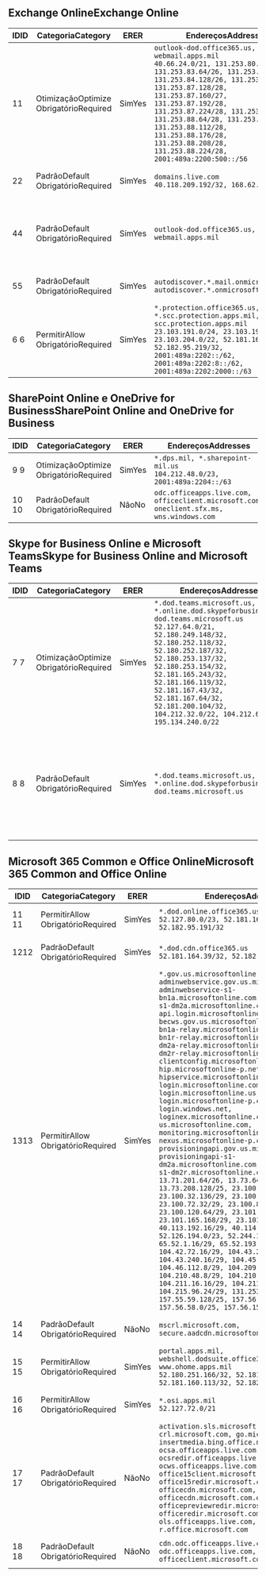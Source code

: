 <!--THIS FILE IS AUTOMATICALLY GENERATED. MANUAL CHANGES WILL BE OVERWRITTEN.-->
<!--Please contact the Office 365 Endpoints team with any questions.-->
<!--USGovDoD endpoints version 2018082900-->
<!--File generated 2018-08-29 22:00:06.6289-->

## <a name="exchange-online"></a><span data-ttu-id="c0650-101">Exchange Online</span><span class="sxs-lookup"><span data-stu-id="c0650-101">Exchange Online</span></span>

<span data-ttu-id="c0650-102">ID</span><span class="sxs-lookup"><span data-stu-id="c0650-102">ID</span></span> | <span data-ttu-id="c0650-103">Categoria</span><span class="sxs-lookup"><span data-stu-id="c0650-103">Category</span></span> | <span data-ttu-id="c0650-104">ER</span><span class="sxs-lookup"><span data-stu-id="c0650-104">ER</span></span> | <span data-ttu-id="c0650-105">Endereços</span><span class="sxs-lookup"><span data-stu-id="c0650-105">Addresses</span></span> | <span data-ttu-id="c0650-106">Portas</span><span class="sxs-lookup"><span data-stu-id="c0650-106">Ports</span></span>
-- | -------------------- | --- | ---------------------------------------------------------------------------------------------------------------------------------------------------------------------------------------------------------------------------------------------------------------------------------------------------------------------------------------------------------------------------------------------- | -------------------------------
<span data-ttu-id="c0650-107">1</span><span class="sxs-lookup"><span data-stu-id="c0650-107">1</span></span> | <span data-ttu-id="c0650-108">Otimização</span><span class="sxs-lookup"><span data-stu-id="c0650-108">Optimize</span></span><BR><span data-ttu-id="c0650-109">Obrigatório</span><span class="sxs-lookup"><span data-stu-id="c0650-109">Required</span></span> | <span data-ttu-id="c0650-110">Sim</span><span class="sxs-lookup"><span data-stu-id="c0650-110">Yes</span></span> | `outlook-dod.office365.us, webmail.apps.mil`<BR>`40.66.24.0/21, 131.253.80.0/24, 131.253.83.64/26, 131.253.84.0/26, 131.253.84.128/26, 131.253.87.0/25, 131.253.87.128/28, 131.253.87.160/27, 131.253.87.192/28, 131.253.87.224/28, 131.253.88.16/28, 131.253.88.64/28, 131.253.88.80/28, 131.253.88.112/28, 131.253.88.176/28, 131.253.88.208/28, 131.253.88.224/28, 2001:489a:2200:500::/56` | <span data-ttu-id="c0650-111">**TCP:** 443, 80</span><span class="sxs-lookup"><span data-stu-id="c0650-111">**TCP:** 443, 80</span></span>
<span data-ttu-id="c0650-112">2</span><span class="sxs-lookup"><span data-stu-id="c0650-112">2</span></span> | <span data-ttu-id="c0650-113">Padrão</span><span class="sxs-lookup"><span data-stu-id="c0650-113">Default</span></span><BR><span data-ttu-id="c0650-114">Obrigatório</span><span class="sxs-lookup"><span data-stu-id="c0650-114">Required</span></span> | <span data-ttu-id="c0650-115">Sim</span><span class="sxs-lookup"><span data-stu-id="c0650-115">Yes</span></span> | `domains.live.com`<BR>`40.118.209.192/32, 168.62.190.41/32` | <span data-ttu-id="c0650-116">**TCP:** 443, 80</span><span class="sxs-lookup"><span data-stu-id="c0650-116">**TCP:** 443, 80</span></span>
<span data-ttu-id="c0650-117">4</span><span class="sxs-lookup"><span data-stu-id="c0650-117">4</span></span> | <span data-ttu-id="c0650-118">Padrão</span><span class="sxs-lookup"><span data-stu-id="c0650-118">Default</span></span><BR><span data-ttu-id="c0650-119">Obrigatório</span><span class="sxs-lookup"><span data-stu-id="c0650-119">Required</span></span> | <span data-ttu-id="c0650-120">Sim</span><span class="sxs-lookup"><span data-stu-id="c0650-120">Yes</span></span> | `outlook-dod.office365.us, webmail.apps.mil` | <span data-ttu-id="c0650-121">**TCP:** 143, 25, 587, 993, 995</span><span class="sxs-lookup"><span data-stu-id="c0650-121">**TCP:** 143, 25, 587, 993, 995</span></span>
<span data-ttu-id="c0650-122">5</span><span class="sxs-lookup"><span data-stu-id="c0650-122">5</span></span> | <span data-ttu-id="c0650-123">Padrão</span><span class="sxs-lookup"><span data-stu-id="c0650-123">Default</span></span><BR><span data-ttu-id="c0650-124">Obrigatório</span><span class="sxs-lookup"><span data-stu-id="c0650-124">Required</span></span> | <span data-ttu-id="c0650-125">Sim</span><span class="sxs-lookup"><span data-stu-id="c0650-125">Yes</span></span> | `autodiscover.*.mail.onmicrosoft.com, autodiscover.*.onmicrosoft.com` | <span data-ttu-id="c0650-126">**TCP:** 443, 80</span><span class="sxs-lookup"><span data-stu-id="c0650-126">**TCP:** 443, 80</span></span>
<span data-ttu-id="c0650-127">6 </span><span class="sxs-lookup"><span data-stu-id="c0650-127">6</span></span> | <span data-ttu-id="c0650-128">Permitir</span><span class="sxs-lookup"><span data-stu-id="c0650-128">Allow</span></span><BR><span data-ttu-id="c0650-129">Obrigatório</span><span class="sxs-lookup"><span data-stu-id="c0650-129">Required</span></span> | <span data-ttu-id="c0650-130">Sim</span><span class="sxs-lookup"><span data-stu-id="c0650-130">Yes</span></span> | `*.protection.office365.us, *.scc.protection.apps.mil, scc.protection.apps.mil`<BR>`23.103.191.0/24, 23.103.199.0/25, 23.103.204.0/22, 52.181.167.91/32, 52.182.95.219/32, 2001:489a:2202::/62, 2001:489a:2202:8::/62, 2001:489a:2202:2000::/63` | <span data-ttu-id="c0650-131">**TCP:** 25, 443</span><span class="sxs-lookup"><span data-stu-id="c0650-131">**TCP:** 25, 443</span></span>

## <a name="sharepoint-online-and-onedrive-for-business"></a><span data-ttu-id="c0650-132">SharePoint Online e OneDrive for Business</span><span class="sxs-lookup"><span data-stu-id="c0650-132">SharePoint Online and OneDrive for Business</span></span>

<span data-ttu-id="c0650-133">ID</span><span class="sxs-lookup"><span data-stu-id="c0650-133">ID</span></span> | <span data-ttu-id="c0650-134">Categoria</span><span class="sxs-lookup"><span data-stu-id="c0650-134">Category</span></span> | <span data-ttu-id="c0650-135">ER</span><span class="sxs-lookup"><span data-stu-id="c0650-135">ER</span></span> | <span data-ttu-id="c0650-136">Endereços</span><span class="sxs-lookup"><span data-stu-id="c0650-136">Addresses</span></span> | <span data-ttu-id="c0650-137">Portas</span><span class="sxs-lookup"><span data-stu-id="c0650-137">Ports</span></span>
-- | -------------------- | --- | ---------------------------------------------------------------------------------------- | ----------------
<span data-ttu-id="c0650-138">9 </span><span class="sxs-lookup"><span data-stu-id="c0650-138">9</span></span> | <span data-ttu-id="c0650-139">Otimização</span><span class="sxs-lookup"><span data-stu-id="c0650-139">Optimize</span></span><BR><span data-ttu-id="c0650-140">Obrigatório</span><span class="sxs-lookup"><span data-stu-id="c0650-140">Required</span></span> | <span data-ttu-id="c0650-141">Sim</span><span class="sxs-lookup"><span data-stu-id="c0650-141">Yes</span></span> | `*.dps.mil, *.sharepoint-mil.us`<BR>`104.212.48.0/23, 2001:489a:2204::/63` | <span data-ttu-id="c0650-142">**TCP:** 443, 80</span><span class="sxs-lookup"><span data-stu-id="c0650-142">**TCP:** 443, 80</span></span>
<span data-ttu-id="c0650-143">10 </span><span class="sxs-lookup"><span data-stu-id="c0650-143">10</span></span> | <span data-ttu-id="c0650-144">Padrão</span><span class="sxs-lookup"><span data-stu-id="c0650-144">Default</span></span><BR><span data-ttu-id="c0650-145">Obrigatório</span><span class="sxs-lookup"><span data-stu-id="c0650-145">Required</span></span> | <span data-ttu-id="c0650-146">Não</span><span class="sxs-lookup"><span data-stu-id="c0650-146">No</span></span> | `odc.officeapps.live.com, officeclient.microsoft.com, oneclient.sfx.ms, wns.windows.com` | <span data-ttu-id="c0650-147">**TCP:** 443, 80</span><span class="sxs-lookup"><span data-stu-id="c0650-147">**TCP:** 443, 80</span></span>

## <a name="skype-for-business-online-and-microsoft-teams"></a><span data-ttu-id="c0650-148">Skype for Business Online e Microsoft Teams</span><span class="sxs-lookup"><span data-stu-id="c0650-148">Skype for Business Online and Microsoft Teams</span></span>

<span data-ttu-id="c0650-149">ID</span><span class="sxs-lookup"><span data-stu-id="c0650-149">ID</span></span> | <span data-ttu-id="c0650-150">Categoria</span><span class="sxs-lookup"><span data-stu-id="c0650-150">Category</span></span> | <span data-ttu-id="c0650-151">ER</span><span class="sxs-lookup"><span data-stu-id="c0650-151">ER</span></span> | <span data-ttu-id="c0650-152">Endereços</span><span class="sxs-lookup"><span data-stu-id="c0650-152">Addresses</span></span> | <span data-ttu-id="c0650-153">Portas</span><span class="sxs-lookup"><span data-stu-id="c0650-153">Ports</span></span>
-- | -------------------- | --- | -------------------------------------------------------------------------------------------------------------------------------------------------------------------------------------------------------------------------------------------------------------------------------------------------------------------------------------------------------- | --------------------------------------------------
<span data-ttu-id="c0650-154">7 </span><span class="sxs-lookup"><span data-stu-id="c0650-154">7</span></span> | <span data-ttu-id="c0650-155">Otimização</span><span class="sxs-lookup"><span data-stu-id="c0650-155">Optimize</span></span><BR><span data-ttu-id="c0650-156">Obrigatório</span><span class="sxs-lookup"><span data-stu-id="c0650-156">Required</span></span> | <span data-ttu-id="c0650-157">Sim</span><span class="sxs-lookup"><span data-stu-id="c0650-157">Yes</span></span> | `*.dod.teams.microsoft.us, *.online.dod.skypeforbusiness.us, dod.teams.microsoft.us`<BR>`52.127.64.0/21, 52.180.249.148/32, 52.180.252.118/32, 52.180.252.187/32, 52.180.253.137/32, 52.180.253.154/32, 52.181.165.243/32, 52.181.166.119/32, 52.181.167.43/32, 52.181.167.64/32, 52.181.200.104/32, 104.212.32.0/22, 104.212.60.0/23, 195.134.240.0/22` | <span data-ttu-id="c0650-158">**TCP:** 443</span><span class="sxs-lookup"><span data-stu-id="c0650-158">**TCP:** 443</span></span><BR><span data-ttu-id="c0650-159">**UDP:** 3478, 3479, 3480, 3481</span><span class="sxs-lookup"><span data-stu-id="c0650-159">**UDP:** 3478, 3479, 3480, 3481</span></span>
<span data-ttu-id="c0650-160">8 </span><span class="sxs-lookup"><span data-stu-id="c0650-160">8</span></span> | <span data-ttu-id="c0650-161">Padrão</span><span class="sxs-lookup"><span data-stu-id="c0650-161">Default</span></span><BR><span data-ttu-id="c0650-162">Obrigatório</span><span class="sxs-lookup"><span data-stu-id="c0650-162">Required</span></span> | <span data-ttu-id="c0650-163">Sim</span><span class="sxs-lookup"><span data-stu-id="c0650-163">Yes</span></span> | `*.dod.teams.microsoft.us, *.online.dod.skypeforbusiness.us, dod.teams.microsoft.us` | <span data-ttu-id="c0650-164">**TCP:** 5061, 50000-59999</span><span class="sxs-lookup"><span data-stu-id="c0650-164">**TCP:** 5061, 50000-59999</span></span><BR><span data-ttu-id="c0650-165">**UDP:** 50000-59999</span><span class="sxs-lookup"><span data-stu-id="c0650-165">**UDP:** 50000-59999</span></span>

## <a name="microsoft-365-common-and-office-online"></a><span data-ttu-id="c0650-166">Microsoft 365 Common e Office Online</span><span class="sxs-lookup"><span data-stu-id="c0650-166">Microsoft 365 Common and Office Online</span></span>

<span data-ttu-id="c0650-167">ID</span><span class="sxs-lookup"><span data-stu-id="c0650-167">ID</span></span> | <span data-ttu-id="c0650-168">Categoria</span><span class="sxs-lookup"><span data-stu-id="c0650-168">Category</span></span> | <span data-ttu-id="c0650-169">ER</span><span class="sxs-lookup"><span data-stu-id="c0650-169">ER</span></span> | <span data-ttu-id="c0650-170">Endereços</span><span class="sxs-lookup"><span data-stu-id="c0650-170">Addresses</span></span> | <span data-ttu-id="c0650-171">Portas</span><span class="sxs-lookup"><span data-stu-id="c0650-171">Ports</span></span>
-- | ------------------- | --- | ---------------------------------------------------------------------------------------------------------------------------------------------------------------------------------------------------------------------------------------------------------------------------------------------------------------------------------------------------------------------------------------------------------------------------------------------------------------------------------------------------------------------------------------------------------------------------------------------------------------------------------------------------------------------------------------------------------------------------------------------------------------------------------------------------------------------------------------------------------------------------------------------------------------------------------------------------------------------------------------------------------------------------------------------------------------------------------------------------------------------------------------------------------------------------------------------------------------------------------------------------------------------------------------------------------------------------------------------------------------------------------------------------------------------------------------------------------------------------------------------------- | ----------------
<span data-ttu-id="c0650-172">11 </span><span class="sxs-lookup"><span data-stu-id="c0650-172">11</span></span> | <span data-ttu-id="c0650-173">Permitir</span><span class="sxs-lookup"><span data-stu-id="c0650-173">Allow</span></span><BR><span data-ttu-id="c0650-174">Obrigatório</span><span class="sxs-lookup"><span data-stu-id="c0650-174">Required</span></span> | <span data-ttu-id="c0650-175">Sim</span><span class="sxs-lookup"><span data-stu-id="c0650-175">Yes</span></span> | `*.dod.online.office365.us`<BR>`52.127.80.0/23, 52.181.164.39/32, 52.182.95.191/32` | <span data-ttu-id="c0650-176">**TCP:** 443</span><span class="sxs-lookup"><span data-stu-id="c0650-176">**TCP:** 443</span></span>
<span data-ttu-id="c0650-177">12</span><span class="sxs-lookup"><span data-stu-id="c0650-177">12</span></span> | <span data-ttu-id="c0650-178">Padrão</span><span class="sxs-lookup"><span data-stu-id="c0650-178">Default</span></span><BR><span data-ttu-id="c0650-179">Obrigatório</span><span class="sxs-lookup"><span data-stu-id="c0650-179">Required</span></span> | <span data-ttu-id="c0650-180">Sim</span><span class="sxs-lookup"><span data-stu-id="c0650-180">Yes</span></span> | `*.dod.cdn.office365.us`<BR>`52.181.164.39/32, 52.182.95.191/32` | <span data-ttu-id="c0650-181">**TCP:** 443</span><span class="sxs-lookup"><span data-stu-id="c0650-181">**TCP:** 443</span></span>
<span data-ttu-id="c0650-182">13</span><span class="sxs-lookup"><span data-stu-id="c0650-182">13</span></span> | <span data-ttu-id="c0650-183">Permitir</span><span class="sxs-lookup"><span data-stu-id="c0650-183">Allow</span></span><BR><span data-ttu-id="c0650-184">Obrigatório</span><span class="sxs-lookup"><span data-stu-id="c0650-184">Required</span></span> | <span data-ttu-id="c0650-185">Sim</span><span class="sxs-lookup"><span data-stu-id="c0650-185">Yes</span></span> | `*.gov.us.microsoftonline.com, adminwebservice.gov.us.microsoftonline.com, adminwebservice-s1-bn1a.microsoftonline.com, adminwebservice-s1-dm2a.microsoftonline.com, api.login.microsoftonline.com, becws.gov.us.microsoftonline.com, bws-s1-bn1a-relay.microsoftonline.com, bws-s1-bn1r-relay.microsoftonline.com, bws-s1-dm2a-relay.microsoftonline.com, bws-s1-dm2r-relay.microsoftonline.com, clientconfig.microsoftonline-p.net, hip.microsoftonline-p.net, hipservice.microsoftonline.com, login.microsoftonline.com, login.microsoftonline.us, login.microsoftonline-p.com, login.windows.net, loginex.microsoftonline.com, login-us.microsoftonline.com, monitoring.microsoftonline-p.com, nexus.microsoftonline-p.com, provisioningapi.gov.us.microsoftonline.com, provisioningapi-s1-dm2a.microsoftonline.com, provisioningapi-s1-dm2r.microsoftonline.com`<BR>`13.71.201.64/26, 13.73.64.64/26, 13.73.208.128/25, 23.100.16.168/29, 23.100.32.136/29, 23.100.64.24/29, 23.100.72.32/29, 23.100.80.64/29, 23.100.120.64/29, 23.101.144.136/29, 23.101.165.168/29, 23.101.181.128/29, 40.113.192.16/29, 40.114.120.16/29, 52.126.194.0/23, 52.244.120.128/25, 65.52.1.16/29, 65.52.193.136/29, 104.42.72.16/29, 104.43.208.16/29, 104.43.240.16/29, 104.45.208.104/29, 104.46.112.8/29, 104.209.144.16/29, 104.210.48.8/29, 104.210.208.16/29, 104.211.16.16/29, 104.211.48.16/29, 104.215.96.24/29, 131.253.120.0/24, 157.55.59.128/25, 157.56.53.128/25, 157.56.58.0/25, 157.56.151.0/25` | <span data-ttu-id="c0650-186">**TCP:** 443</span><span class="sxs-lookup"><span data-stu-id="c0650-186">**TCP:** 443</span></span>
<span data-ttu-id="c0650-187">14 </span><span class="sxs-lookup"><span data-stu-id="c0650-187">14</span></span> | <span data-ttu-id="c0650-188">Padrão</span><span class="sxs-lookup"><span data-stu-id="c0650-188">Default</span></span><BR><span data-ttu-id="c0650-189">Obrigatório</span><span class="sxs-lookup"><span data-stu-id="c0650-189">Required</span></span> | <span data-ttu-id="c0650-190">Não</span><span class="sxs-lookup"><span data-stu-id="c0650-190">No</span></span> | `mscrl.microsoft.com, secure.aadcdn.microsoftonline-p.com` | <span data-ttu-id="c0650-191">**TCP:** 443</span><span class="sxs-lookup"><span data-stu-id="c0650-191">**TCP:** 443</span></span>
<span data-ttu-id="c0650-192">15 </span><span class="sxs-lookup"><span data-stu-id="c0650-192">15</span></span> | <span data-ttu-id="c0650-193">Permitir</span><span class="sxs-lookup"><span data-stu-id="c0650-193">Allow</span></span><BR><span data-ttu-id="c0650-194">Obrigatório</span><span class="sxs-lookup"><span data-stu-id="c0650-194">Required</span></span> | <span data-ttu-id="c0650-195">Sim</span><span class="sxs-lookup"><span data-stu-id="c0650-195">Yes</span></span> | `portal.apps.mil, webshell.dodsuite.office365.us, www.ohome.apps.mil`<BR>`52.180.251.166/32, 52.181.160.19/32, 52.181.160.113/32, 52.182.92.132/32` | <span data-ttu-id="c0650-196">**TCP:** 443</span><span class="sxs-lookup"><span data-stu-id="c0650-196">**TCP:** 443</span></span>
<span data-ttu-id="c0650-197">16 </span><span class="sxs-lookup"><span data-stu-id="c0650-197">16</span></span> | <span data-ttu-id="c0650-198">Permitir</span><span class="sxs-lookup"><span data-stu-id="c0650-198">Allow</span></span><BR><span data-ttu-id="c0650-199">Obrigatório</span><span class="sxs-lookup"><span data-stu-id="c0650-199">Required</span></span> | <span data-ttu-id="c0650-200">Sim</span><span class="sxs-lookup"><span data-stu-id="c0650-200">Yes</span></span> | `*.osi.apps.mil`<BR>`52.127.72.0/21` | <span data-ttu-id="c0650-201">**TCP:** 443</span><span class="sxs-lookup"><span data-stu-id="c0650-201">**TCP:** 443</span></span>
<span data-ttu-id="c0650-202">17 </span><span class="sxs-lookup"><span data-stu-id="c0650-202">17</span></span> | <span data-ttu-id="c0650-203">Padrão</span><span class="sxs-lookup"><span data-stu-id="c0650-203">Default</span></span><BR><span data-ttu-id="c0650-204">Obrigatório</span><span class="sxs-lookup"><span data-stu-id="c0650-204">Required</span></span> | <span data-ttu-id="c0650-205">Não</span><span class="sxs-lookup"><span data-stu-id="c0650-205">No</span></span> | `activation.sls.microsoft.com, crl.microsoft.com, go.microsoft.com, insertmedia.bing.office.net, ocsa.officeapps.live.com, ocsredir.officeapps.live.com, ocws.officeapps.live.com, office15client.microsoft.com, office15redir.microsoft.com, officecdn.microsoft.com, officecdn.microsoft.com.edgesuite.net, officepreviewredir.microsoft.com, officeredir.microsoft.com, ols.officeapps.live.com, r.office.microsoft.com` | <span data-ttu-id="c0650-206">**TCP:** 443, 80</span><span class="sxs-lookup"><span data-stu-id="c0650-206">**TCP:** 443, 80</span></span>
<span data-ttu-id="c0650-207">18 </span><span class="sxs-lookup"><span data-stu-id="c0650-207">18</span></span> | <span data-ttu-id="c0650-208">Padrão</span><span class="sxs-lookup"><span data-stu-id="c0650-208">Default</span></span><BR><span data-ttu-id="c0650-209">Obrigatório</span><span class="sxs-lookup"><span data-stu-id="c0650-209">Required</span></span> | <span data-ttu-id="c0650-210">Não</span><span class="sxs-lookup"><span data-stu-id="c0650-210">No</span></span> | `cdn.odc.officeapps.live.com, odc.officeapps.live.com, officeclient.microsoft.com` | <span data-ttu-id="c0650-211">**TCP:** 443, 80</span><span class="sxs-lookup"><span data-stu-id="c0650-211">**TCP:** 443, 80</span></span>
